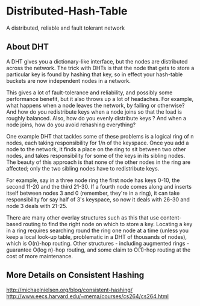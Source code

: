 # Distributed-Hash-Table
A distributed, reliable and fault tolerant network

## About DHT
A DHT gives you a dictionary-like interface, but the nodes are distributed across the network. The trick with DHTs is that the node that gets to store a particular key is found by hashing that key, so in effect your hash-table buckets are now independent nodes in a network.

This gives a lot of fault-tolerance and reliability, and possibly some performance benefit, but it also throws up a lot of headaches. For example, what happens when a node leaves the network, by failing or otherwise? And how do you redistribute keys when a node joins so that the load is roughly balanced.
Also, how do you evenly distribute keys ? And when a node joins, how do you avoid rehashing everything? 

One example DHT that tackles some of these problems is a logical ring of n nodes, each taking responsibility for 1/n of the keyspace. Once you add a node to the network, it finds a place on the ring to sit between two other nodes, and takes responsibility for some of the keys in its sibling nodes. The beauty of this approach is that none of the other nodes in the ring are affected; only the two sibling nodes have to redistribute keys.

For example, say in a three node ring the first node has keys 0-10, the second 11-20 and the third 21-30. 
If a fourth node comes along and inserts itself between nodes 3 and 0 (remember, they're in a ring), it can take responsibility for say half of 3's keyspace, so now it deals with 26-30 and node 3 deals with 21-25.

There are many other overlay structures such as this that use content-based routing to find the right node on which to store a key. Locating a key in a ring requires searching round the ring one node at a time (unless you keep a local look-up table, problematic in a DHT of thousands of nodes), which is O(n)-hop routing. 
Other structures - including augmented rings - guarantee O(log n)-hop routing, and some claim to O(1)-hop routing at the cost of more maintenance. 

## More Details on Consistent Hashing
http://michaelnielsen.org/blog/consistent-hashing/
http://www.eecs.harvard.edu/~mema/courses/cs264/cs264.html
